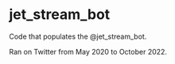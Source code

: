 # jet_stream_bot
Code that populates the @jet_stream_bot.

Ran on Twitter from May 2020 to October 2022.
